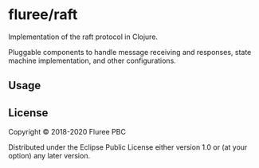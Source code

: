 # fluree/raft

Implementation of the raft protocol in Clojure.

Pluggable components to handle message receiving and responses,
state machine implementation, and other configurations.

## Usage



## License

Copyright © 2018-2020 Fluree PBC

Distributed under the Eclipse Public License either version 1.0 or (at
your option) any later version.
